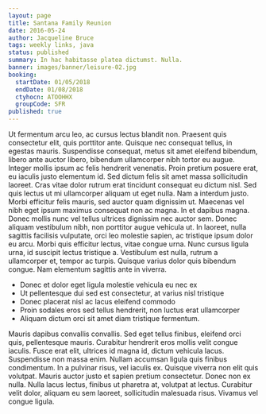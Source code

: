 ```yaml
---
layout: page
title: Santana Family Reunion
date: 2016-05-24
author: Jacqueline Bruce
tags: weekly links, java
status: published
summary: In hac habitasse platea dictumst. Nulla.
banner: images/banner/leisure-02.jpg
booking:
  startDate: 01/05/2018
  endDate: 01/08/2018
  ctyhocn: ATOOHHX
  groupCode: SFR
published: true
---
```

Ut fermentum arcu leo, ac cursus lectus blandit non. Praesent quis consectetur elit, quis porttitor ante. Quisque nec consequat tellus, in egestas mauris. Suspendisse consequat, metus sit amet eleifend bibendum, libero ante auctor libero, bibendum ullamcorper nibh tortor eu augue. Integer mollis ipsum ac felis hendrerit venenatis. Proin pretium posuere erat, eu iaculis justo elementum id. Sed dictum felis sit amet massa sollicitudin laoreet. Cras vitae dolor rutrum erat tincidunt consequat eu dictum nisl. Sed quis lectus ut mi ullamcorper aliquam ut eget nulla. Nam a interdum justo.
Morbi efficitur felis mauris, sed auctor quam dignissim ut. Maecenas vel nibh eget ipsum maximus consequat non ac magna. In et dapibus magna. Donec mollis nunc vel tellus ultrices dignissim nec auctor sem. Donec aliquam vestibulum nibh, non porttitor augue vehicula ut. In laoreet, nulla sagittis facilisis vulputate, orci leo molestie sapien, ac tristique ipsum dolor eu arcu. Morbi quis efficitur lectus, vitae congue urna. Nunc cursus ligula urna, id suscipit lectus tristique a. Vestibulum est nulla, rutrum a ullamcorper et, tempor ac turpis. Quisque varius dolor quis bibendum congue. Nam elementum sagittis ante in viverra.

* Donec et dolor eget ligula molestie vehicula eu nec ex
* Ut pellentesque dui sed est consectetur, at varius nisl tristique
* Donec placerat nisl ac lacus eleifend commodo
* Proin sodales eros sed tellus hendrerit, non luctus erat ullamcorper
* Aliquam dictum orci sit amet diam tristique fermentum.

Mauris dapibus convallis convallis. Sed eget tellus finibus, eleifend orci quis, pellentesque mauris. Curabitur hendrerit eros mollis velit congue iaculis. Fusce erat elit, ultrices id magna id, dictum vehicula lacus. Suspendisse non massa enim. Nullam accumsan ligula quis finibus condimentum. In a pulvinar risus, vel iaculis ex. Quisque viverra non elit quis volutpat. Mauris auctor justo et sapien pretium consectetur. Donec non ex nulla. Nulla lacus lectus, finibus ut pharetra at, volutpat at lectus. Curabitur velit dolor, aliquam eu sem laoreet, sollicitudin malesuada risus. Vivamus vel congue ligula.

